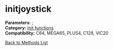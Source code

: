 # initjoystick

**Parameters:** ;  
**Category:** [Init functions](../categories/init_functions.md)  
**Compatibility:** C64, MEGA65, PLUS4, C128, VIC20  


[Back to Methods List](../../SUMMARY.md)

